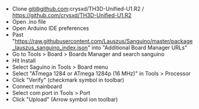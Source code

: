 - Clone git@github.com:crysxd/TH3D-Unified-U1.R2 / https://github.com/crysxd/TH3D-Unified-U1.R2
- Open .ino file
- Open Arduino IDE preferences
- Past "https://raw.githubusercontent.com/Lauszus/Sanguino/master/package_lauszus_sanguino_index.json" into "Additional Board Manager URLs"
- Go to Tools > Board > Boards Manager and search sanguino
- Hit Install
- Select Saguino in Tools > Board menu
- Select "ATmega 1284 or ATmega 1284p (16 MHz)" in Tools > Processor
- Click "Verify" (checkmark symbol in toolbar)
- Connect mainboard 
- Select com port in Tools > Port
- Click "Upload" (Arrow symbol ion toolbar)
